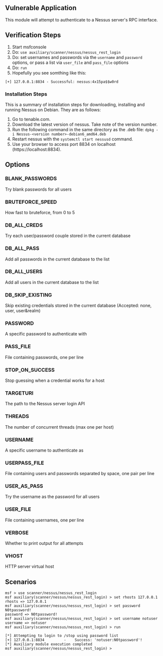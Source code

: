 ## Vulnerable Application

This module will attempt to authenticate to a Nessus server's RPC interface.

## Verification Steps
1. Start msfconsole
2. Do: `use auxiliary/scanner/nessus/nessus_rest_login`
3. Do: set usernames and passwords via the `username` and `password` options, or pass a list via `user_file` and `pass_file` options
4. Do: `run`
5. Hopefully you see somthing like this:
```
[+] 127.0.0.1:8834 - Successful: nessus:4x15pa$$w0rd
```

### Installation Steps
This is a summary of installation steps for downloading, installing and running Nessus on Debian. They are as follows:

1. Go to tenable.com.
2. Download the latest version of nessus. Take note of the version number.
3. Run the following command in the same directory as the .deb file: `dpkg -i Nessus-<version number>-debian6_amd64.deb`
4. Restart nessus with the `systemctl start nessusd` command.
5. Use your browser to access port 8834 on localhost (https://localhost:8834).

## Options
### BLANK_PASSWORDS
Try blank passwords for all users

### BRUTEFORCE_SPEED
How fast to bruteforce, from 0 to 5

### DB_ALL_CREDS
Try each user/password couple stored in the current database

### DB_ALL_PASS
Add all passwords in the current database to the list

### DB_ALL_USERS
Add all users in the current database to the list

### DB_SKIP_EXISTING
Skip existing credentials stored in the current database (Accepted: none, user, user&realm)

### PASSWORD
A specific password to authenticate with

### PASS_FILE
File containing passwords, one per line

### STOP_ON_SUCCESS
Stop guessing when a credential works for a host

### TARGETURI
The path to the Nessus server login API

### THREADS
The number of concurrent threads (max one per host)

### USERNAME
A specific username to authenticate as

### USERPASS_FILE
File containing users and passwords separated by space, one pair per line

### USER_AS_PASS
Try the username as the password for all users

### USER_FILE
File containing usernames, one per line

### VERBOSE
Whether to print output for all attempts

### VHOST
HTTP server virtual host

## Scenarios

```
msf > use scanner/nessus/nessus_rest_login
msf auxiliary(scanner/nessus/nessus_rest_login) > set rhosts 127.0.0.1
rhosts => 127.0.0.1
msf auxiliary(scanner/nessus/nessus_rest_login) > set password N0tpassword!
password => N0tpassword!
msf auxiliary(scanner/nessus/nessus_rest_login) > set username notuser
username => notuser 
msf auxiliary(scanner/nessus/nessus_rest_login) > run

[*] Attempting to login to /stop using password list
[+] 127.0.0.1:8834         -    Success: 'notuser:N0tpassword'!
[*] Auxiliary module execution completed
msf auxiliary(scanner/nessus/nessus_rest_login) >
```
